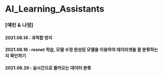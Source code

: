# AI_Learning_Assistants

### [예린 & 나영]
#### 2021.06.14 : 과적합 방지
#### 2021.06.16 : resnet 학습, 모델 수정 완성된 모델을 이용하여 데이터셋을 잘 분류하는 지 확인하기
#### 2021.06.20 : 실시간으로 들어오는 데이터 분류
